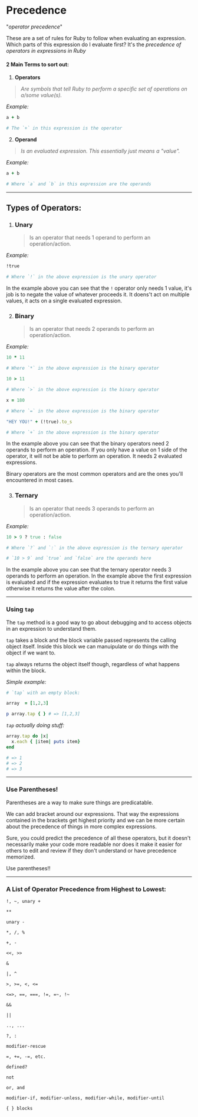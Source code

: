 # **Precedence**

"_operator precedence_"

These are a set of rules for Ruby to follow when evaluating an expression.
Which parts of this expression do I evaluate first?
It's the _precedence of operators in expressions in Ruby_

#### 2 Main Terms to sort out:

1. **Operators**

> _Are symbols that tell Ruby to perform a specific set of operations on a/some value(s)._

_Example:_

```ruby
a + b

# The `+` in this expression is the operator

```

2. **Operand**

> _Is an evaluated expression. This essentially just means a "value"._

_Example:_

```ruby
a + b

# Where `a` and `b` in this expression are the operands

```

<hr>

## Types of Operators:

1. ### Unary
   > Is an operator that needs 1 operand to perform an operation/action.

_Example:_

```ruby
!true

# Where `!` in the above expression is the unary operator

```

In the example above you can see that the `!` operator only needs 1 value, it's job is to negate the value of whatever proceeds it. It doens't act on multiple values, it acts on a single evaluated expression.

2. ### Binary
   > Is an operator that needs 2 operands to perform an operation/action.

_Example:_

```ruby
10 * 11

# Where `*` in the above expression is the binary operator

10 > 11

# Where `>` in the above expression is the binary operator

x = 180

# Where `=` in the above expression is the binary operator

"HEY YOU!" + (!true).to_s

# Where `+` in the above expression is the binary operator

```

In the example above you can see that the binary operators need 2 operands to perform an operation.
If you only have a value on 1 side of the operator, it will not be able to perform an operation. It needs 2 evaluated expressions.

Binary operators are the most common operators and are the ones you'll encountered in most cases.

3. ### Ternary
   > Is an operator that needs 3 operands to perform an operation/action.

_Example:_

```ruby
10 > 9 ? true : false

# Where `?` and `:` in the above expression is the ternary operator

# `10 > 9` and `true` and `false` are the operands here


```

In the example above you can see that the ternary operator needs 3 operands to perform an operation.
In the example above the first expression is evaluated and if the expression evaluates to true it returns the first value otherwise it returns the value after the colon.

<hr>

### Using `tap`

The `tap` method is a good way to go about debugging and to access objects in an expression to understand them.

`tap` takes a block and the block variable passed represents the calling object itself. Inside this block we can manuipulate or do things with the object if we want to.

`tap` always returns the object itself though, regardless of what happens within the block.

_Simple example:_

```ruby
# `tap` with an empty block:

array  = [1,2,3]

p array.tap { } # => [1,2,3]

```

_`tap` actually doing stuff:_

```ruby
array.tap do |x|
  x.each { |item| puts item}
end

# => 1
# => 2
# => 3

```

<hr>

### Use Parentheses!

Parentheses are a way to make sure things are predicatable.

We can add bracket around our expressions. That way the expressions contained in the brackets get highest priority and we can be more certain about the precedence of things in more complex expressions.

Sure, you could predict the precedence of all these operators, but it doesn't necessarily make your code more readable nor does it make it easier for others to edit and review if they don't understand or have precedence memorized.

Use parentheses!!

<hr>

### A List of Operator Precedence from Highest to Lowest:

```
!, ~, unary +

**

unary -

*, /, %

+, -

<<, >>

&

|, ^

>, >=, <, <=

<=>, ==, ===, !=, =~, !~

&&

||

.., ...

?, :

modifier-rescue

=, +=, -=, etc.

defined?

not

or, and

modifier-if, modifier-unless, modifier-while, modifier-until

{ } blocks
```

